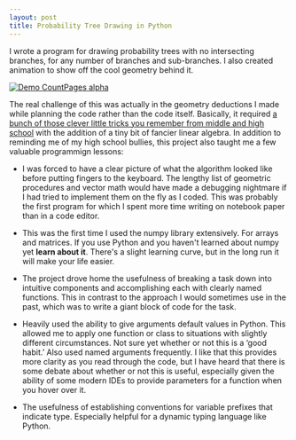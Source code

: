 ```yaml
---
layout: post
title: Probability Tree Drawing in Python
---
```

I wrote a program for drawing probability trees with no intersecting branches, for any number of branches and sub-branches.
I also created animation to show off the cool geometry behind it.

[![Demo CountPages alpha](https://j.gifs.com/r0B6nk.gif)](https://www.youtube.com/watch?v=tyIMAtRVS4w&feature=youtu.be)

The real challenge of this was actually in the geometry deductions I made while planning the code rather than the code itself. Basically, it required [a bunch of those clever little tricks you remember from middle and high school](http://www.analyzemath.com/high_school_math/grade_10/geometry.html) with the addition of a tiny bit of fancier linear algebra.  In addition to reminding me of my high school bullies, this project also taught me a few valuable programmign lessons:

* I was forced to have a clear picture of what the algorithm looked like before putting fingers to the keyboard.  The lengthy list of geometric procedures and vector math would have made a debugging nightmare if I had tried to implement them on the fly as I coded.  This was probably the first program for which I spent more time writing on notebook paper than in a code editor.

* This was the first time I used the numpy library extensively.  For arrays and matrices.  If you use Python and you haven't learned about numpy yet **learn about it**.  There's a slight learning curve, but in the long run it will make your life easier.

* The project drove home the usefulness of breaking a task down into intuitive components and accomplishing each with clearly named functions.  This in contrast to the approach I would sometimes use in the past, which was to write a giant block of code for the task.

* Heavily used the ability to give arguments default values in Python.  This allowed me to apply one function or class to situations with slightly different circumstances.  Not sure yet whether or not this is a ‘good habit.’  Also used named arguments frequently.  I like that this provides more clarity as you read through the code, but I have heard that there is some debate about whether or not this is useful, especially given the ability of some modern IDEs to provide parameters for a function when you hover over it.

* The usefulness of establishing conventions for variable prefixes that indicate type.  Especially helpful for a dynamic typing language like Python.

